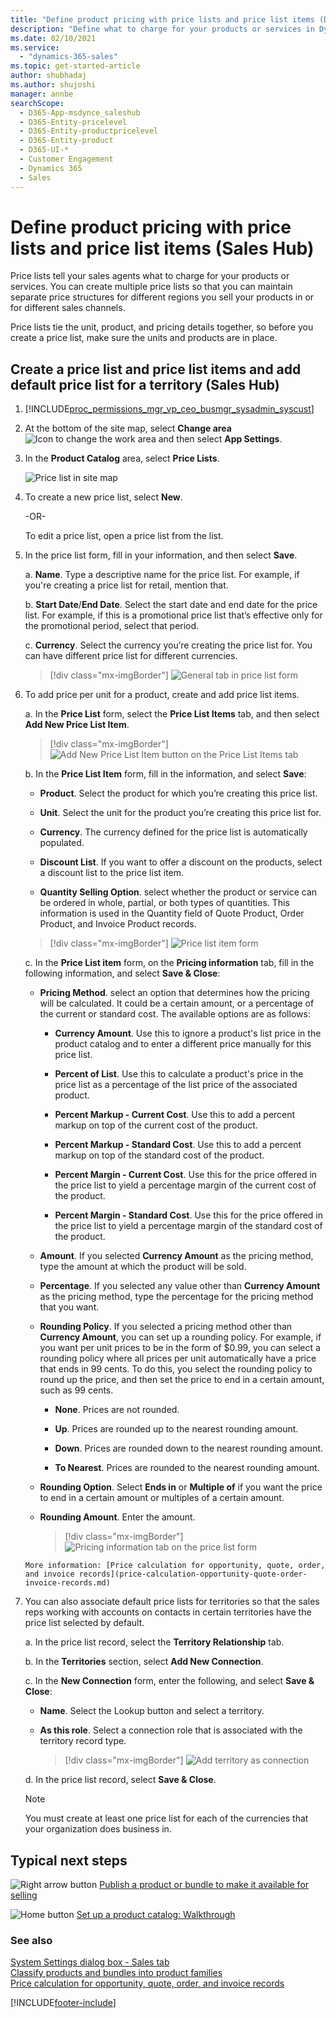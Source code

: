 ```yaml
---
title: "Define product pricing with price lists and price list items (Dynamics 365 Sales) | MicrosoftDocs"
description: "Define what to charge for your products or services in Dynamics 365 Sales."
ms.date: 02/10/2021
ms.service:
  - "dynamics-365-sales"
ms.topic: get-started-article
author: shubhadaj
ms.author: shujoshi
manager: annbe
searchScope:
  - D365-App-msdynce_saleshub
  - D365-Entity-pricelevel
  - D365-Entity-productpricelevel
  - D365-Entity-product
  - D365-UI-*
  - Customer Engagement
  - Dynamics 365
  - Sales
---
```


# Define product pricing with price lists and price list items (Sales Hub)

Price lists tell your sales agents what to charge for your products or services. You can create multiple price lists so that you can maintain separate price structures for different regions you sell your products in or for different sales channels.  
  
Price lists tie the unit, product, and pricing details together, so before you create a price list, make sure the units and products are in place.  
 

## Create a price list and price list items and add default price list for a territory (Sales Hub)

1. [!INCLUDE[proc_permissions_mgr_vp_ceo_busmgr_sysadmin_syscust](../includes/proc-permissions-mgr-vp-ceo-busmgr-sysadmin-syscust.md)]  
  
2. At the bottom of the site map, select **Change area** ![Icon to change the work area](media/change-area-icon.png "Icon to change the work area") and then select **App Settings**. 
  
3. In the **Product Catalog** area, select **Price Lists**. 

    ![Price list in site map](media/site-map-product-catalog.png "Price list in site map")
  
4. To create a new price list, select **New**.  
  
    -OR-  
  
    To edit a price list, open a price list from the list.  
  
5. In the price list form, fill in your information, and then select **Save**. 

    a.  **Name**. Type a descriptive name for the price list. For example, if you're creating a price list for retail, mention that.

    b.  **Start Date**/**End Date**. Select the start date and end date for the price list. For example, if this is a promotional price list that’s effective only for the promotional period, select that period.

    c.  **Currency**. Select the currency you’re creating the price list for. You can have different price list for different currencies.

    > [!div class="mx-imgBorder"]
    > ![General tab in price list form](media/price-list-form.png "General tab in price list form")
  
6.	To add price per unit for a product, create and add price list items.

    a.	In the **Price List** form, select the **Price List Items** tab, and then select **Add New Price List Item**.

    > [!div class="mx-imgBorder"]
    > ![Add New Price List Item button on the Price List Items tab](media/price-list-form-price-list-items-tab.png "Add New Price List Item button on the Price List Items tab")
 
    b.  In the **Price List Item** form, fill in the information, and select **Save**:

       -  **Product**. Select the product for which you’re creating this price list.

       -  **Unit**. Select the unit for the product you’re creating this price list for.

       -  **Currency**. The currency defined for the price list is automatically populated.

       -  **Discount List**. If you want to offer a discount on the products, select a discount list to the price list item. 

       -  **Quantity Selling Option**. select whether the product or service can be ordered in whole, partial, or both types of quantities. This information is used in the Quantity field of Quote Product, Order Product, and Invoice Product records. 

       > [!div class="mx-imgBorder"]
       > ![Price list item form](media/price-list-item-form.png "Price list item form")

    c.  In the **Price List item** form, on the **Pricing information** tab, fill in the following information, and select **Save & Close**:

       -  **Pricing Method**. select an option that determines how the pricing will be calculated. It could be a certain amount, or a percentage of the current or standard cost. The available options are as follows: 
          -  **Currency Amount**. Use this to ignore a product's list price in the product catalog and to enter a different price manually for this price list.  
          
          -  **Percent of List**. Use this to calculate a product's price in the price list as a percentage of the list price of the associated product.  
        
          -  **Percent Markup - Current Cost**. Use this to add a percent markup on top of the current cost of the product.   

          - **Percent Markup - Standard Cost**. Use this to add a percent markup on top of the standard cost of the product.

          -  **Percent Margin - Current Cost**. Use this for the price offered in the price list to yield a percentage margin of the current cost of the product. 

          -  **Percent Margin - Standard Cost**. Use this for the price offered in the price list to yield a percentage margin of the standard cost of the product.

       -  **Amount**. If you selected **Currency Amount** as the pricing method, type the amount at which the product will be sold.

       -  **Percentage**. If you selected any value other than **Currency Amount** as the pricing method, type the percentage for the pricing method that you want.

       -  **Rounding Policy**. If you selected a pricing method other than **Currency Amount**, you can set up a rounding policy. For example, if you want per unit prices to be in the form of $0.99, you can select a rounding policy where all prices per unit automatically have a price that ends in 99 cents. To do this, you select the rounding policy to round up the price, and then set the price to end in a certain amount, such as 99 cents.

          -  **None**. Prices are not rounded.

          -  **Up**. Prices are rounded up to the nearest rounding amount.

          -  **Down**. Prices are rounded down to the nearest rounding amount.
    
          -  **To Nearest**. Prices are rounded to the nearest rounding amount.

       -  **Rounding Option**. Select **Ends in** or **Multiple of** if you want the price to end in a certain amount or multiples of a certain amount.

       -  **Rounding Amount**. Enter the amount.

            > [!div class="mx-imgBorder"]
            > ![Pricing information tab on the price list form](media/pricing-information-tab-price-list-item-form.png "Pricing information tab on the price list form")

        More information: [Price calculation for opportunity, quote, order, and invoice records](price-calculation-opportunity-quote-order-invoice-records.md)
 
7.  You can also associate default price lists for territories so that the sales reps working with accounts on contacts in certain territories have the price list selected by default. 

    a.  In the price list record, select the **Territory Relationship** tab.

    b.	In the **Territories** section, select **Add New Connection**.

    c.	In the **New Connection** form, enter the following, and select **Save & Close**: 
    
    -  **Name**. Select the Lookup button and select a territory.
      
    -  **As this role**. Select a connection role that is associated with the territory record type.

         > [!div class="mx-imgBorder"]
         > ![Add territory as connection](media/add-territory-as-connection.png "Add territory as connection")
 
    d.	In the price list record, select **Save & Close**.
  
      > [!NOTE]
      >  You must create at least one price list for each of the currencies that your organization does business in.  


## Typical next steps  
 ![Right arrow button](../sales-enterprise/media/walkthrough-orange-right-arrow.png "Right arrow button") [Publish a product or bundle to make it available for selling](publish-product-bundle-make-available-selling.md)  
  
 ![Home button](../sales-enterprise/media/walkthrough-home.png "Home button") [Set up a product catalog: Walkthrough](../sales-enterprise/set-up-product-catalog-walkthrough.md)  
  
### See also  
 [System Settings dialog box - Sales tab](../admin/system-settings-dialog-box-sales-tab.md)   
 [Classify products and bundles into product families](../sales-enterprise/create-product-bundles-sell-multiple-items-together.md)  
[Price calculation for opportunity, quote, order, and invoice records](price-calculation-opportunity-quote-order-invoice-records.md)


[!INCLUDE[footer-include](../includes/footer-banner.md)]